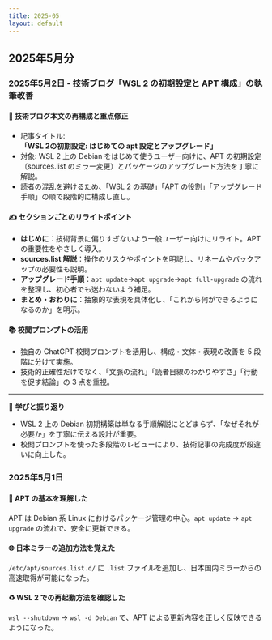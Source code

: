 ```yaml
---
title: 2025-05
layout: default
---
```


## 2025年5月分

### 2025年5月2日 - 技術ブログ「WSL 2 の初期設定と APT 構成」の執筆改善

#### 🔧 技術ブログ本文の再構成と重点修正

- 記事タイトル: **「WSL 2の初期設定: はじめての apt 設定とアップグレード」**
- 対象: WSL 2 上の Debian をはじめて使うユーザー向けに、APT の初期設定（sources.list のミラー変更）とパッケージのアップグレード方法を丁寧に解説。
- 読者の混乱を避けるため、「WSL 2 の基礎」「APT の役割」「アップグレード手順」の順で段階的に構成し直し。

#### ✍️ セクションごとのリライトポイント

- **はじめに**：技術背景に偏りすぎないよう一般ユーザー向けにリライト。APT の重要性をやさしく導入。
- **sources.list 解説**：操作のリスクやポイントを明記し、リネームやバックアップの必要性も説明。
- **アップグレード手順**：`apt update`→`apt upgrade`→`apt full-upgrade` の流れを整理し、初心者でも迷わないよう補足。
- **まとめ・おわりに**：抽象的な表現を具体化し、「これから何ができるようになるのか」を明示。

#### 📚 校閲プロンプトの活用

- 独自の ChatGPT 校閲プロンプトを活用し、構成・文体・表現の改善を 5 段階に分けて実施。
- 技術的正確性だけでなく、「文脈の流れ」「読者目線のわかりやすさ」「行動を促す結論」の 3 点を重視。

---

🧠 **学びと振り返り**

- WSL 2 上の Debian 初期構築は単なる手順解説にとどまらず、「なぜそれが必要か」を丁寧に伝える設計が重要。
- 校閲プロンプトを使った多段階のレビューにより、技術記事の完成度が段違いに向上した。

### 2025年5月1日

#### 🧩 APT の基本を理解した

APT は Debian 系 Linux におけるパッケージ管理の中心。`apt update` → `apt upgrade` の流れで、安全に更新できる。

#### 🌐 日本ミラーの追加方法を覚えた

`/etc/apt/sources.list.d/` に `.list` ファイルを追加し、日本国内ミラーからの高速取得が可能になった。

#### ♻️ WSL 2 での再起動方法を確認した

`wsl --shutdown` → `wsl -d Debian` で、APT による更新内容を正しく反映できるようになった。
